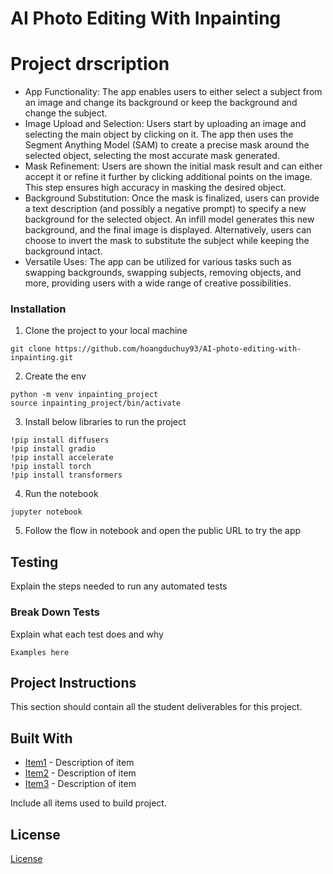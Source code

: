 # AI Photo Editing With Inpainting

# Project drscription
- App Functionality: The app enables users to either select a subject from an image and change its background or keep the background and change the subject. 
- Image Upload and Selection: Users start by uploading an image and selecting the main object by clicking on it. The app then uses the Segment Anything Model (SAM) to create a precise mask around the selected object, selecting the most accurate mask generated.
- Mask Refinement: Users are shown the initial mask result and can either accept it or refine it further by clicking additional points on the image. This step ensures high accuracy in masking the desired object.
- Background Substitution: Once the mask is finalized, users can provide a text description (and possibly a negative prompt) to specify a new background for the selected object. An infill model generates this new background, and the final image is displayed. Alternatively, users can choose to invert the mask to substitute the subject while keeping the background intact.
- Versatile Uses: The app can be utilized for various tasks such as swapping backgrounds, swapping subjects, removing objects, and more, providing users with a wide range of creative possibilities.

### Installation
1. Clone the project to your local machine
```
git clone https://github.com/hoangduchuy93/AI-photo-editing-with-inpainting.git
```
2. Create the env
```
python -m venv inpainting_project
source inpainting_project/bin/activate
```
3. Install below libraries to run the project
```
!pip install diffusers
!pip install gradio
!pip install accelerate
!pip install torch
!pip install transformers
```
4. Run the notebook
```
jupyter notebook
```

5. Follow the flow in notebook and open the public URL to try the app
## Testing

Explain the steps needed to run any automated tests

### Break Down Tests

Explain what each test does and why

```
Examples here
```

## Project Instructions

This section should contain all the student deliverables for this project.

## Built With

* [Item1](www.item1.com) - Description of item
* [Item2](www.item2.com) - Description of item
* [Item3](www.item3.com) - Description of item

Include all items used to build project.

## License

[License](LICENSE.txt)
